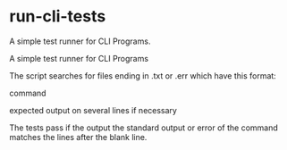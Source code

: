 # run-cli-tests
A simple test runner for CLI Programs.

A simple test runner for CLI Programs

The script searches for files ending in .txt or .err which have this format:

command

expected output
on several lines
if necessary

The tests pass if the output the standard output or error of the command matches the lines after the blank line.
